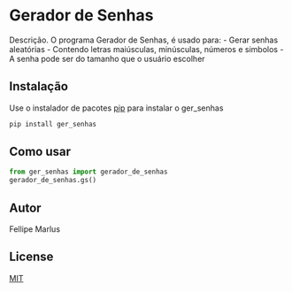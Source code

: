 # Gerador de Senhas

Descrição. 
O programa Gerador de Senhas, é usado para:
	- Gerar senhas aleatórias
	- Contendo letras maiúsculas, minúsculas, números e simbolos
	- A senha pode ser do tamanho que o usuário escolher

## Instalação

Use o instalador de pacotes [pip](https://pip.pypa.io/en/stable/) para instalar o ger_senhas

```bash
pip install ger_senhas
```

## Como usar

```python
from ger_senhas import gerador_de_senhas
gerador_de_senhas.gs()
```

## Autor
Fellipe Marlus

## License
[MIT](https://choosealicense.com/licenses/mit/)